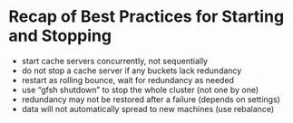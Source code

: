 # Recap of Best Practices for Starting and Stopping 

- start cache servers concurrently, not sequentially
- do not stop a cache server if any buckets lack redundancy
- restart as rolling bounce, wait for redundancy as needed
- use “gfsh shutdown” to stop the whole cluster (not one by one)
- redundancy may not be restored after a failure (depends on settings)
- data will not automatically spread to new machines (use rebalance)

